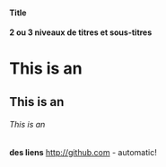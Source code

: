 #### Title

**2 ou 3 niveaux de titres et sous-titres**

# This is an
## This is an
###### This is an 

**des liens**
http://github.com - automatic!


